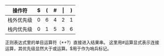 | 操作符     | \$   | (    | #    | \|   | )    |
| ---------- | ---- | ---- | ---- | ---- | ---- |
| 栈外优先级 | 0    | 6    | 4    | 2    | 1    |
| 栈内优先级 | 0    | 1    | 5    | 3    | 6    |

正则表达式里的单目运算符（\*+?）直接进入结果串。
这里用#运算显式表示连接运算，其优先级显然大于或运算。\$用于作为哨兵标记。